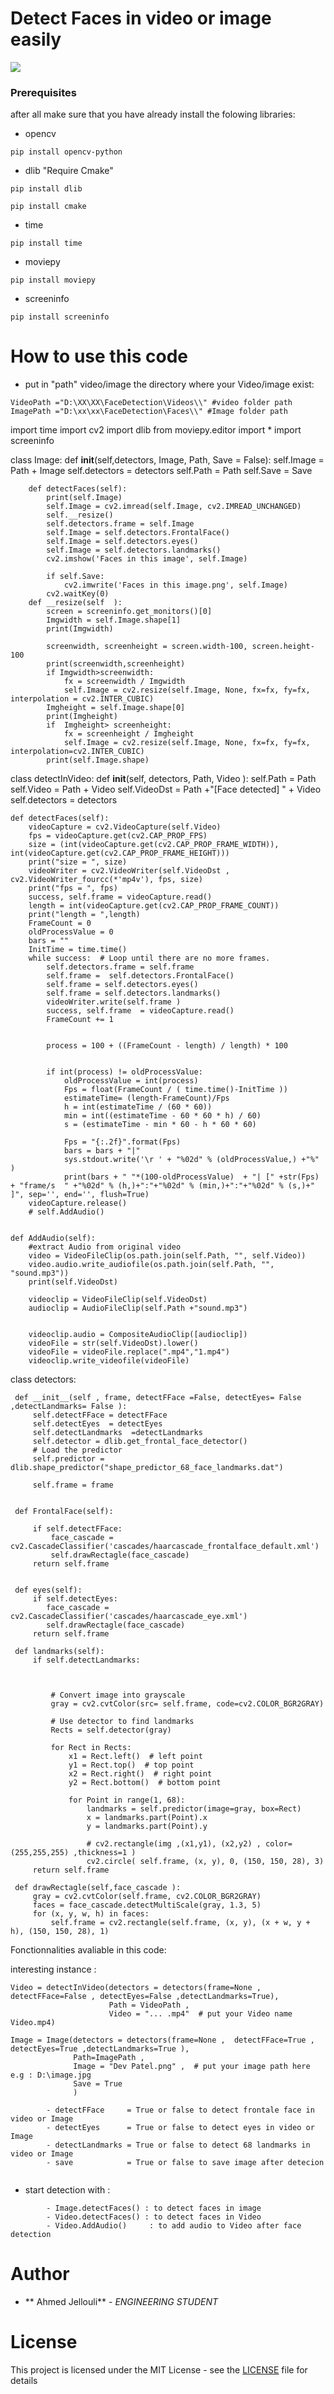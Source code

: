 # Detect Faces in video or image easily 
![](Faces%20in%20this%20image.png)

### Prerequisites

after all make sure that you have already install the folowing libraries:

- opencv
```
pip install opencv-python
```
- dlib "Require Cmake"
```
pip install dlib
```
```
pip install cmake
```
- time
```
pip install time
```
- moviepy
```
pip install moviepy
```
- screeninfo
```
pip install screeninfo
```
# How to use this code

- put in "path" video/image the directory where your Video/image exist:

```
VideoPath ="D:\XX\XX\FaceDetection\Videos\\" #video folder path
ImagePath ="D:\xx\xx\FaceDetection\Faces\\" #Image folder path

``` 
import time
import cv2
import dlib
from moviepy.editor import *
import screeninfo

class Image:
        def __init__(self,detectors, Image, Path, Save = False):
            self.Image = Path + Image
            self.detectors = detectors
            self.Path  = Path
            self.Save = Save

        def detectFaces(self):
            print(self.Image)
            self.Image = cv2.imread(self.Image, cv2.IMREAD_UNCHANGED)
            self.__resize()
            self.detectors.frame = self.Image
            self.Image = self.detectors.FrontalFace()
            self.Image = self.detectors.eyes()
            self.Image = self.detectors.landmarks()
            cv2.imshow('Faces in this image', self.Image)

            if self.Save:
                cv2.imwrite('Faces in this image.png', self.Image)
            cv2.waitKey(0)
        def __resize(self  ):
            screen = screeninfo.get_monitors()[0]
            Imgwidth = self.Image.shape[1]
            print(Imgwidth)

            screenwidth, screenheight = screen.width-100, screen.height-100
            print(screenwidth,screenheight)
            if Imgwidth>screenwidth:
                fx = screenwidth / Imgwidth
                self.Image = cv2.resize(self.Image, None, fx=fx, fy=fx, interpolation = cv2.INTER_CUBIC)
            Imgheight = self.Image.shape[0]
            print(Imgheight)
            if  Imgheight> screenheight:
                fx = screenheight / Imgheight
                self.Image = cv2.resize(self.Image, None, fx=fx, fy=fx, interpolation=cv2.INTER_CUBIC)
            print(self.Image.shape)












class detectInVideo:
    def __init__(self, detectors, Path,  Video  ):
        self.Path = Path
        self.Video = Path + Video
        self.VideoDst = Path +"[Face detected] " + Video
        self.detectors = detectors



    def detectFaces(self):
        videoCapture = cv2.VideoCapture(self.Video)
        fps = videoCapture.get(cv2.CAP_PROP_FPS)
        size = (int(videoCapture.get(cv2.CAP_PROP_FRAME_WIDTH)), int(videoCapture.get(cv2.CAP_PROP_FRAME_HEIGHT)))
        print("size = ", size)
        videoWriter = cv2.VideoWriter(self.VideoDst , cv2.VideoWriter_fourcc(*'mp4v'), fps, size)
        print("fps = ", fps)
        success, self.frame = videoCapture.read()
        length = int(videoCapture.get(cv2.CAP_PROP_FRAME_COUNT))
        print("length = ",length)
        FrameCount = 0
        oldProcessValue = 0
        bars = ""
        InitTime = time.time()
        while success:  # Loop until there are no more frames.
            self.detectors.frame = self.frame
            self.frame =  self.detectors.FrontalFace()
            self.frame = self.detectors.eyes()
            self.frame = self.detectors.landmarks()
            videoWriter.write(self.frame )
            success, self.frame  = videoCapture.read()
            FrameCount += 1


            process = 100 + ((FrameCount - length) / length) * 100


            if int(process) != oldProcessValue:
                oldProcessValue = int(process)
                Fps = float(FrameCount / ( time.time()-InitTime ))
                estimateTime= (length-FrameCount)/Fps
                h = int(estimateTime / (60 * 60))
                min = int((estimateTime - 60 * 60 * h) / 60)
                s = (estimateTime - min * 60 - h * 60 * 60)

                Fps = "{:.2f}".format(Fps)
                bars = bars + "|"
                sys.stdout.write('\r ' + "%02d" % (oldProcessValue,) +"%"  )
                print(bars + " "*(100-oldProcessValue)  + "| [" +str(Fps) + "frame/s  " +"%02d" % (h,)+":"+"%02d" % (min,)+":"+"%02d" % (s,)+" ]", sep='', end='', flush=True)
        videoCapture.release()
        # self.AddAudio()


    def AddAudio(self):
        #extract Audio from original video
        video = VideoFileClip(os.path.join(self.Path, "", self.Video))
        video.audio.write_audiofile(os.path.join(self.Path, "", "sound.mp3"))
        print(self.VideoDst)

        videoclip = VideoFileClip(self.VideoDst)
        audioclip = AudioFileClip(self.Path +"sound.mp3")


        videoclip.audio = CompositeAudioClip([audioclip])
        videoFile = str(self.VideoDst).lower()
        videoFile = videoFile.replace(".mp4","1.mp4")
        videoclip.write_videofile(videoFile)


class detectors:

     def __init__(self , frame, detectFFace =False, detectEyes= False ,detectLandmarks= False ):
         self.detectFFace = detectFFace
         self.detectEyes  = detectEyes
         self.detectLandmarks  =detectLandmarks
         self.detector = dlib.get_frontal_face_detector()
         # Load the predictor
         self.predictor = dlib.shape_predictor("shape_predictor_68_face_landmarks.dat")

         self.frame = frame


     def FrontalFace(self):

         if self.detectFFace:
             face_cascade = cv2.CascadeClassifier('cascades/haarcascade_frontalface_default.xml')
             self.drawRectagle(face_cascade)
         return self.frame


     def eyes(self):
         if self.detectEyes:
            face_cascade = cv2.CascadeClassifier('cascades/haarcascade_eye.xml')
            self.drawRectagle(face_cascade)
         return self.frame

     def landmarks(self):
         if self.detectLandmarks:



             # Convert image into grayscale
             gray = cv2.cvtColor(src= self.frame, code=cv2.COLOR_BGR2GRAY)

             # Use detector to find landmarks
             Rects = self.detector(gray)

             for Rect in Rects:
                 x1 = Rect.left()  # left point
                 y1 = Rect.top()  # top point
                 x2 = Rect.right()  # right point
                 y2 = Rect.bottom()  # bottom point

                 for Point in range(1, 68):
                     landmarks = self.predictor(image=gray, box=Rect)
                     x = landmarks.part(Point).x
                     y = landmarks.part(Point).y

                     # cv2.rectangle(img ,(x1,y1), (x2,y2) , color= (255,255,255) ,thickness=1 )
                     cv2.circle( self.frame, (x, y), 0, (150, 150, 28), 3)
         return self.frame

     def drawRectagle(self,face_cascade ):
         gray = cv2.cvtColor(self.frame, cv2.COLOR_BGR2GRAY)
         faces = face_cascade.detectMultiScale(gray, 1.3, 5)
         for (x, y, w, h) in faces:
             self.frame = cv2.rectangle(self.frame, (x, y), (x + w, y + h), (150, 150, 28), 1)



 Fonctionnalities avaliable in this code:


   interesting instance :
```
Video = detectInVideo(detectors = detectors(frame=None , detectFFace=False , detectEyes=False ,detectLandmarks=True),
                      Path = VideoPath ,
                      Video = "... .mp4"  # put your Video name Video.mp4)

Image = Image(detectors = detectors(frame=None ,  detectFFace=True , detectEyes=True ,detectLandmarks=True ),
              Path=ImagePath ,
              Image = "Dev Patel.png" ,  # put your image path here e.g : D:\image.jpg
              Save = True
              )
```

``` 
        - detectFFace     = True or false to detect frontale face in video or Image
        - detectEyes      = True or false to detect eyes in video or Image
        - detectLandmarks = True or false to detect 68 landmarks in video or Image 
        - save            = True or false to save image after detecion
        
``` 
 
- start detection with :
``` 
        - Image.detectFaces() : to detect faces in image
        - Video.detectFaces() : to detect faces in Video
        - Video.AddAudio()     : to add audio to Video after face detection
``` 
# Author

* ** Ahmed Jellouli** - *ENGINEERING STUDENT* 

# License

This project is licensed under the MIT License - see the [LICENSE](LICENSE) file for details


